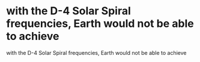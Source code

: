# with the D-4 Solar Spiral frequencies, Earth would not be able to achieve

with the D-4 Solar Spiral frequencies, Earth would not be able to achieve